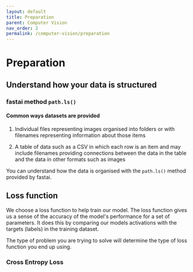 ```yaml
---
layout: default
title: Preparation
parent: Computer Vision
nav_order: 2
permalink: /computer-vision/preparation
---
```


# Preparation

## Understand how your data is structured


### fastai method ```path.ls()```


#### Common ways datasets are provided

1. Individual files representing images organised into folders or with filenames representing information about those items

2. A table of data such as a CSV in which each row is an item and may include filenames providing connections between the data in the table and the data in other formats such as images

You can understand how the data is organised with the ```path.ls()``` method provided by fastai.


## Loss function

We choose a loss function to help train our model. The loss function gives us a sense of the accuracy of the model's performance for a set of parameters. It does this by comparing our models activations with the targets (labels) in the training dataset. 

The type of problem you are trying to solve will determine the type of loss function you end up using.

### Cross Entropy Loss
